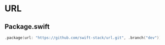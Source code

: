 # URL

## Package.swift

```swift
.package(url: "https://github.com/swift-stack/url.git", .branch("dev"))
```
